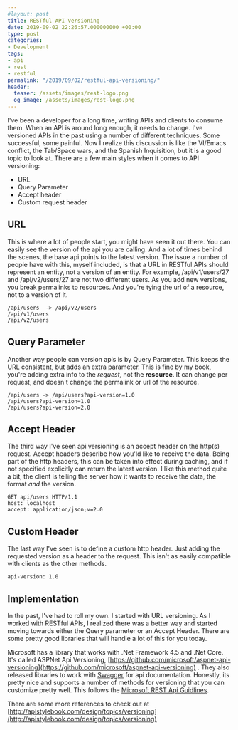 ```yaml
---
#layout: post
title: RESTful API Versioning
date: 2019-09-02 22:26:57.000000000 +00:00
type: post
categories:
- Development
tags:
- api
- rest
- restful
permalink: "/2019/09/02/restful-api-versioning/"
header:
  teaser: /assets/images/rest-logo.png
  og_image: /assets/images/rest-logo.png
---
```

I've been a developer for a long time, writing APIs and clients to consume them. When an API is around long enough, it needs to change. I've versioned APIs in the past using a number of different techniques. Some successful, some painful. Now I realize this discussion is like the VI/Emacs conflict, the Tab/Space wars, and the Spanish Inquisition, but it is a good topic to look at. There are a few main styles when it comes to API versioning:

*   URL
*   Query Parameter
*   Accept header
*   Custom request header

## URL

This is where a lot of people start, you might have seen it out there. You can easily see the version of the api you are calling. And a lot of times behind the scenes, the base api points to the latest version. The issue a number of people have with this, myself included, is that a URL in RESTful APIs should represent an entity, not a version of an entity. For example, /api/v1/users/27 and /api/v2/users/27 are not two different users. As you add new versions, you break permalinks to resources. And you're tying the url of a resource, not to a version of it.

    /api/users  -> /api/v2/users
    /api/v1/users
    /api/v2/users

## Query Parameter

Another way people can version apis is by Query Parameter. This keeps the URL consistent, but adds an extra parameter. This is fine by my book, you're adding extra info to the _request_, not the **resource**. It can change per request, and doesn't change the permalink or url of the resource.

    /api/users -> /api/users?api-version=1.0
    /api/users?api-version=1.0
    /api/users?api-version=2.0

## Accept Header

The third way I've seen api versioning is an accept header on the http(s) request. Accept headers describe how you'ld like to receive the data. Being part of the http headers, this can be taken into effect during caching, and if not specified explicitly can return the latest version. I like this method quite a bit, the client is telling the server how it wants to receive the data, the format _and_ the version.

    GET api/users HTTP/1.1
    host: localhost
    accept: application/json;v=2.0

## Custom Header

The last way I've seen is to define a custom http header. Just adding the requested version as a header to the request. This isn't as easily compatible with clients as the other methods.

    api-version: 1.0

## Implementation

In the past, I've had to roll my own. I started with URL versioning. As I worked with RESTful APIs, I realized there was a better way and started moving towards either the Query parameter or an Accept Header. There are some pretty good libraries that will handle a lot of this for you today.

Microsoft has a library that works with .Net Framework 4.5 and .Net Core. It's called ASPNet Api Versioning, [https://github.com/microsoft/aspnet-api-versioning](https://github.com/microsoft/aspnet-api-versioning) . They also released libraries to work with [Swagger](https://docs.microsoft.com/en-us/aspnet/core/tutorials/web-api-help-pages-using-swagger?view=aspnetcore-2.2) for api documentation. Honestly, its pretty nice and supports a number of methods for versioning that you can customize pretty well. This follows the [Microsoft REST Api Guidlines](https://github.com/Microsoft/api-guidelines/blob/master/Guidelines.md#12-versioning).

There are some more references to check out at [http://apistylebook.com/design/topics/versioning](http://apistylebook.com/design/topics/versioning)
